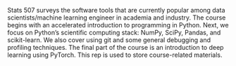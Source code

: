 Stats 507 surveys the software tools that are currently popular among data scientists/machine learning engineer in academia and industry. The course begins with an accelerated introduction to programming in Python. Next, we focus on Python’s scientific computing stack: NumPy, SciPy, Pandas, and scikit-learn. We also cover using git and some general debugging and profiling techniques. The final part of the course is an introduction to deep learning using PyTorch.
This rep is used to store course-related materials.
